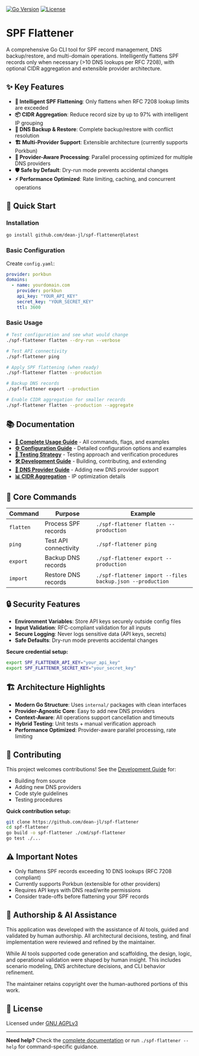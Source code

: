 [![Go Version](https://img.shields.io/badge/go-1.24.2%2B-blue.svg)](https://golang.org/dl/) [![License](https://img.shields.io/github/license/dean-jl/spf-flattener.svg)](LICENSE)

# SPF Flattener

A comprehensive Go CLI tool for SPF record management, DNS backup/restore, and multi-domain operations. Intelligently flattens SPF records only when necessary (>10 DNS lookups per RFC 7208), with optional CIDR aggregation and extensible provider architecture.

## ✨ Key Features

- **🧠 Intelligent SPF Flattening**: Only flattens when RFC 7208 lookup limits are exceeded
- **📦 CIDR Aggregation**: Reduce record size by up to 97% with intelligent IP grouping
- **💾 DNS Backup & Restore**: Complete backup/restore with conflict resolution
- **🏗️ Multi-Provider Support**: Extensible architecture (currently supports Porkbun)
- **🔄 Provider-Aware Processing**: Parallel processing optimized for multiple DNS providers
- **🛡️ Safe by Default**: Dry-run mode prevents accidental changes
- **⚡ Performance Optimized**: Rate limiting, caching, and concurrent operations

## 🚀 Quick Start

### Installation
```bash
go install github.com/dean-jl/spf-flattener@latest
```

### Basic Configuration
Create `config.yaml`:
```yaml
provider: porkbun
domains:
  - name: yourdomain.com
    provider: porkbun
    api_key: "YOUR_API_KEY"
    secret_key: "YOUR_SECRET_KEY"
    ttl: 3600
```

### Basic Usage
```bash
# Test configuration and see what would change
./spf-flattener flatten --dry-run --verbose

# Test API connectivity
./spf-flattener ping

# Apply SPF flattening (when ready)
./spf-flattener flatten --production

# Backup DNS records
./spf-flattener export --production

# Enable CIDR aggregation for smaller records
./spf-flattener flatten --production --aggregate
```

## 📚 Documentation

- **[📖 Complete Usage Guide](docs/USAGE.md)** - All commands, flags, and examples
- **[⚙️ Configuration Guide](docs/CONFIGURATION.md)** - Detailed configuration options and examples
- **[🧪 Testing Strategy](docs/TESTING.md)** - Testing approach and verification procedures
- **[🛠️ Development Guide](docs/DEVELOPMENT.md)** - Building, contributing, and extending
- **[🔌 DNS Provider Guide](docs/DNS-PROVIDER-GUIDE.md)** - Adding new DNS provider support
- **[📊 CIDR Aggregation](docs/CIDR_AGGREGATION.md)** - IP optimization details

## 🎯 Core Commands

| Command | Purpose | Example |
|---------|---------|---------|
| `flatten` | Process SPF records | `./spf-flattener flatten --production` |
| `ping` | Test API connectivity | `./spf-flattener ping` |
| `export` | Backup DNS records | `./spf-flattener export --production` |
| `import` | Restore DNS records | `./spf-flattener import --files backup.json --production` |

## 🔒 Security Features

- **Environment Variables**: Store API keys securely outside config files
- **Input Validation**: RFC-compliant validation for all inputs
- **Secure Logging**: Never logs sensitive data (API keys, secrets)
- **Safe Defaults**: Dry-run mode prevents accidental changes

**Secure credential setup:**
```bash
export SPF_FLATTENER_API_KEY="your_api_key"
export SPF_FLATTENER_SECRET_KEY="your_secret_key"
```

## 🏗️ Architecture Highlights

- **Modern Go Structure**: Uses `internal/` packages with clean interfaces
- **Provider-Agnostic Core**: Easy to add new DNS providers
- **Context-Aware**: All operations support cancellation and timeouts
- **Hybrid Testing**: Unit tests + manual verification approach
- **Performance Optimized**: Provider-aware parallel processing, rate limiting

## 🤝 Contributing

This project welcomes contributions! See the [Development Guide](docs/DEVELOPMENT.md) for:
- Building from source
- Adding new DNS providers
- Code style guidelines
- Testing procedures

**Quick contribution setup:**
```bash
git clone https://github.com/dean-jl/spf-flattener
cd spf-flattener
go build -o spf-flattener ./cmd/spf-flattener
go test ./...
```

## ⚠️ Important Notes

- Only flattens SPF records exceeding 10 DNS lookups (RFC 7208 compliant)
- Currently supports Porkbun (extensible for other providers)
- Requires API keys with DNS read/write permissions
- Consider trade-offs before flattening your SPF records

## 🤖 Authorship & AI Assistance

This application was developed with the assistance of AI tools, guided and validated by human authorship. All architectural decisions, testing, and final implementation were reviewed and refined by the maintainer.

While AI tools supported code generation and scaffolding, the design, logic, and operational validation were shaped by human insight. This includes scenario modeling, DNS architecture decisions, and CLI behavior refinement.

The maintainer retains copyright over the human-authored portions of this work.

## 📝 License

Licensed under [GNU AGPLv3](https://www.gnu.org/licenses/agpl-3.0.en.html)

---

**Need help?** Check the [complete documentation](docs/) or run `./spf-flattener --help` for command-specific guidance.




